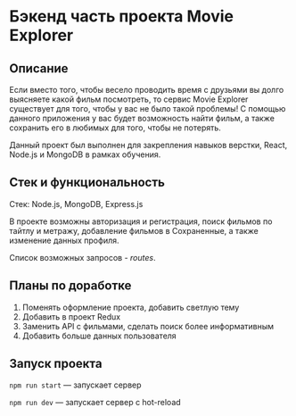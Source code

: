 # Бэкенд часть проекта Movie Explorer

## Описание

Если вместо того, чтобы весело проводить время с друзьями вы долго выясняете какой фильм посмотреть, то сервис Movie Explorer существует для того, чтобы у вас не было такой проблемы! С помощью данного приложения у вас будет возможность найти фильм, а также сохранить его в любимых для того, чтобы не потерять. 

Данный проект был выполнен для закрепления навыков верстки, React, Node.js и MongoDB в рамках обучения. 

## Стек и функциональность

Стек: Node.js, MongoDB, Express.js

В проекте возможны авторизация и регистрация, поиск фильмов по тайтлу и метражу, добавление фильмов в Сохраненные, а также изменение данных профиля.

Список возможных запросов - *routes*.

## Планы по доработке

1. Поменять оформление проекта, добавить светлую тему
2. Добавить в проект Redux
3. Заменить API с фильмами, сделать поиск более информативным
4. Добавить больше данных пользователя

## Запуск проекта
`npm run start` — запускает сервер

`npm run dev` — запускает сервер с hot-reload
